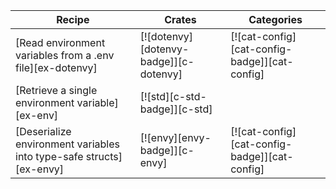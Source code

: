 | Recipe | Crates | Categories |
|--------|--------|------------|
| [Read environment variables from a .env file][ex-dotenvy] | [![dotenvy][dotenvy-badge]][c-dotenvy] | [![cat-config][cat-config-badge]][cat-config]  |
| [Retrieve a single environment variable][ex-env] | [![std][c-std-badge]][c-std] | |
| [Deserialize environment variables into type-safe structs][ex-envy] | [![envy][envy-badge]][c-envy] | [![cat-config][cat-config-badge]][cat-config] |
